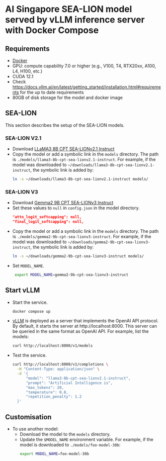 # AI Singapore SEA-LION model served by vLLM inference server with Docker Compose

## Requirements
- [Docker](https://docs.docker.com/engine/install/)
- GPU: compute capability 7.0 or higher (e.g., V100, T4, RTX20xx, A100, L4, H100, etc.)
- CUDA 12.1
- Check https://docs.vllm.ai/en/latest/getting_started/installation.html#requirements for the up to date requirements
- 80GB of disk storage for the model and docker image

## SEA-LION
This section describes the setup of the SEA-LION models.

### SEA-LION V2.1
- Download [LLaMA3 8B CPT SEA-LIONv2.1 Instruct](https://huggingface.co/aisingapore/llama3-8b-cpt-sea-lionv2.1-instruct)
- Copy the model or add a symbolic link in the `models` directory. The path is `./models/llama3-8b-cpt-sea-lionv2.1-instruct`. For example, if the model was downloaded to `~/downloads/llama3-8b-cpt-sea-lionv2.1-instruct`, the symbolic link is added by:
  ```bash
  ln -s ~/downloads/llama3-8b-cpt-sea-lionv2.1-instruct models/
  ```

### SEA-LION V3
- Download [Gemma2 9B CPT SEA-LIONv3 Instruct](https://huggingface.co/aisingapore/gemma2-9b-cpt-sea-lionv3-instruct)
- Set these values to `null` in `config.json` in the model directory.
  ```config.json
  "attn_logit_softcapping": null,
  "final_logit_softcapping": null,
  ```
- Copy the model or add a symbolic link in the `models` directory. The path is `./models/gemma2-9b-cpt-sea-lionv3-instruct`. For example, if the model was downloaded to `~/downloads/gemma2-9b-cpt-sea-lionv3-instruct`, the symbolic link is added by:
  ```bash
  ln -s ~/downloads/gemma2-9b-cpt-sea-lionv3-instruct models/
  ```
- Set `MODEL_NAME`.
  ```bash
   export MODEL_NAME=gemma2-9b-cpt-sea-lionv3-instruct
   ```

## Start vLLM
- Start the service.
  ```bash
  docker compose up
  ```
- [vLLM](https://docs.vllm.ai/en/stable/) is deployed as a server that implements the OpenAI API protocol. By default, it starts the server at http://localhost:8000. This server can be queried in the same format as OpenAI API. For example, list the models:
  ```bash
  curl http://localhost:8000/v1/models
  ```
- Test the service.
  ```bash
  curl http://localhost:8000/v1/completions \
    -H "Content-Type: application/json" \
    -d '{
        "model": "llama3-8b-cpt-sea-lionv2.1-instruct",
        "prompt": "Artificial Intelligence is",
        "max_tokens": 20,
        "temperature": 0.8,
        "repetition_penalty": 1.2
    }'
  ```

## Customisation
- To use another model:
  - Download the model to the ```models``` directory.
  - Update the ```$MODEL_NAME``` environment variable. For example, if the model is downloaded to ```./models/foo-model-30b```:
    ```bash
    export MODEL_NAME=foo-model-30b
    ```
